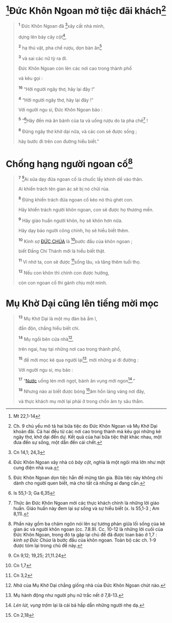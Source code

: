 # [^1@-1410a670-c7b0-4b5d-b37c-4c8a7b9468fb]Đức Khôn Ngoan mở tiệc đãi khách[^1-1410a670-c7b0-4b5d-b37c-4c8a7b9468fb]

> <sup><b>1</b></sup> Đức Khôn Ngoan đã [^2@-1410a670-c7b0-4b5d-b37c-4c8a7b9468fb]xây cất nhà mình,
>
> dựng lên bảy cây cột[^2-1410a670-c7b0-4b5d-b37c-4c8a7b9468fb],
>
> <sup><b>2</b></sup> hạ thú vật, pha chế rượu, dọn bàn ăn[^3-1410a670-c7b0-4b5d-b37c-4c8a7b9468fb]
>
> <sup><b>3</b></sup> và sai các nữ tỳ ra đi.
>
> Đức Khôn Ngoan còn lên các nơi cao trong thành phố
>
> và kêu gọi :
>
> <sup><b>16</b></sup> “Hỡi người ngây thơ, hãy lại đây !”
> 
> <sup><b>4</b></sup> “Hỡi người ngây thơ, hãy lại đây !”
>
> Với người ngu si, Đức Khôn Ngoan bảo :
>
> <sup><b>5</b></sup> “[^3@-1410a670-c7b0-4b5d-b37c-4c8a7b9468fb]Hãy đến mà ăn bánh của ta và uống rượu do ta pha chế[^4-1410a670-c7b0-4b5d-b37c-4c8a7b9468fb] !
>
> <sup><b>6</b></sup> Đừng ngây thơ khờ dại nữa, và các con sẽ được sống ;
>
> hãy bước đi trên con đường hiểu biết.”

# Chống hạng người ngoan cố[^5-1410a670-c7b0-4b5d-b37c-4c8a7b9468fb]

> <sup><b>7</b></sup> [^4@-1410a670-c7b0-4b5d-b37c-4c8a7b9468fb]Ai sửa dạy đứa ngoan cố là chuốc lấy khinh dể vào thân.
>
> Ai khiển trách tên gian ác sẽ bị nó chửi rủa.
>
> <sup><b>8</b></sup> Đừng khiển trách đứa ngoan cố kẻo nó thù ghét con.
>
> Hãy khiển trách người khôn ngoan, con sẽ được họ thương mến.
>
> <sup><b>9</b></sup> Hãy giáo huấn người khôn, họ sẽ khôn hơn nữa.
>
> Hãy dạy bảo người công chính, họ sẽ hiểu biết thêm.
>
> <sup><b>10</b></sup> Kính sợ [ĐỨC CHÚA]() là [^5@-1410a670-c7b0-4b5d-b37c-4c8a7b9468fb]bước đầu của khôn ngoan ;
>
> biết Đấng Chí Thánh mới là hiểu biết thật.
>
> <sup><b>11</b></sup> Vì nhờ ta, con sẽ được [^6@-1410a670-c7b0-4b5d-b37c-4c8a7b9468fb]sống lâu, và tăng thêm tuổi thọ.
>
> <sup><b>12</b></sup> Nếu con khôn thì chính con được hưởng,
>
> còn con ngoan cố thì gánh chịu một mình.

# Mụ Khờ Dại cũng lên tiếng mời mọc

> <sup><b>13</b></sup> Mụ Khờ Dại là một mụ đàn bà ầm ĩ,
>
> đần độn, chẳng hiểu biết chi.
>
> <sup><b>14</b></sup> Mụ ngồi bên cửa nhà[^6-1410a670-c7b0-4b5d-b37c-4c8a7b9468fb],
>
> trên ngai, hay tại những nơi cao trong thành phố,
>
> <sup><b>15</b></sup> để mời mọc kẻ qua người lại[^7-1410a670-c7b0-4b5d-b37c-4c8a7b9468fb], mời những ai đi đường :
>
> Với người ngu si, mụ bảo :
>
> <sup><b>17</b></sup> “[Nước]() uống lén mới ngọt, bánh ăn vụng mới ngon[^8-1410a670-c7b0-4b5d-b37c-4c8a7b9468fb].”
>
> <sup><b>18</b></sup> Nhưng nào ai biết được bóng [^7@-1410a670-c7b0-4b5d-b37c-4c8a7b9468fb]âm hồn lảng vảng nơi đây,
>
> và thực khách mụ mời lại phải ở trong chốn âm ty sâu thẳm.

[^1-1410a670-c7b0-4b5d-b37c-4c8a7b9468fb]: Ch. 9 chủ yếu mô tả hai bữa tiệc do Đức Khôn Ngoan và Mụ Khờ Dại khoản đãi. Cả hai đều từ các nơi cao trong thành mà kêu gọi những kẻ ngây thơ, khờ dại đến dự. Kết quả của hai bữa tiệc thật khác nhau, một đưa đến sự sống, một dẫn đến cái chết.
[^2-1410a670-c7b0-4b5d-b37c-4c8a7b9468fb]: Đức Khôn Ngoan xây nhà có *bảy cột*, nghĩa là một ngôi nhà lớn như một cung điện nhà vua.
[^3-1410a670-c7b0-4b5d-b37c-4c8a7b9468fb]: Đức Khôn Ngoan dọn tiệc hẳn để mừng tân gia. Bữa tiệc này không chỉ dành cho người quen biết, mà cho tất cả những ai đang cần.
[^4-1410a670-c7b0-4b5d-b37c-4c8a7b9468fb]: Thức ăn Đức Khôn Ngoan mời các thực khách chính là những lời giáo huấn. Giáo huấn này đem lại sự sống và sự hiểu biết (x. Is 55,1-3 ; Am 8,11).
[^5-1410a670-c7b0-4b5d-b37c-4c8a7b9468fb]: Phần này gồm ba châm ngôn nói lên sự tương phản giữa lối sống của kẻ gian ác và người khôn ngoan (cc. 7.8.9). Cc. 10-12 là những lời cuối của Đức Khôn Ngoan, trong đó ta gặp lại chủ đề đã được loan báo ở 1,7 : *kính sợ Đức Chúa* là bước đầu của khôn ngoan. Toàn bộ các ch. 1-9 được tóm lại trong chủ đề này.
[^6-1410a670-c7b0-4b5d-b37c-4c8a7b9468fb]: *Nhà* của Mụ Khờ Dại chẳng giống nhà của Đức Khôn Ngoan chút nào.
[^7-1410a670-c7b0-4b5d-b37c-4c8a7b9468fb]: Mụ hành động như người phụ nữ trắc nết ở 7,8-13.
[^8-1410a670-c7b0-4b5d-b37c-4c8a7b9468fb]: *Lén lút, vụng trộm* lại là cái bả hấp dẫn những người nhẹ dạ.
[^1@-1410a670-c7b0-4b5d-b37c-4c8a7b9468fb]: Mt 22,1-14
[^2@-1410a670-c7b0-4b5d-b37c-4c8a7b9468fb]: Cn 14,1; 24,3
[^3@-1410a670-c7b0-4b5d-b37c-4c8a7b9468fb]: Is 55,1-3; Ga 6,35
[^4@-1410a670-c7b0-4b5d-b37c-4c8a7b9468fb]: Cn 9,12; 19,25; 21,11.24
[^5@-1410a670-c7b0-4b5d-b37c-4c8a7b9468fb]: Cn 1,7
[^6@-1410a670-c7b0-4b5d-b37c-4c8a7b9468fb]: Cn 3,2
[^7@-1410a670-c7b0-4b5d-b37c-4c8a7b9468fb]: Cn 2,18